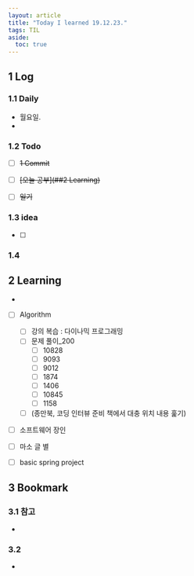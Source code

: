 ```yaml
---
layout: article
title: "Today I learned 19.12.23."
tags: TIL
aside:
  toc: true
---
```


## 1 Log

### 1.1 Daily

- 월요일. 
- 

### 1.2 Todo

- [ ] ~~1 Commit~~
- [ ] ~~[오늘 공부](##2 Learning)~~
- [ ] ~~일기~~


### 1.3 idea

- [ ] 

### 1.4 

## 2 Learning

- 
  
- [ ] Algorithm
  
  - [ ] 강의 복습 : 다이나믹 프로그래밍
  - [ ] 문제 풀이_200
    - [ ] 10828
    - [ ] 9093
    - [ ] 9012
    - [ ] 1874
    - [ ] 1406
    - [ ] 10845
    - [ ] 1158
  - [ ] (종만북, 코딩 인터뷰 준비 책에서 대충 위치 내용 훑기)
  
- [ ] 소프트웨어 장인

- [ ] 마소 글 별

- [ ] basic spring project
  
  



## 3 Bookmark
### 3.1 참고

- 

### 3.2 

- 